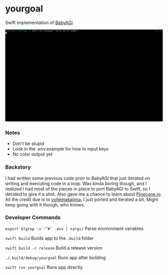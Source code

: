 # yourgoal

Swift implementation of [BabyAGI](https://github.com/yoheinakajima/babyagi)

![example output](yourgoal1.gif)

### Notes

* Don't be stupid
* Look in the .env.example for how to input keys
* No color output yet

### Backstory

I had written some previous code prior to BabyAGI that just iterated on writing and executing code in a loop. Was kinda boring though, and I realized I had most of the pieces in place to port BabyAGI to Swift, so I decided to give it a shot. Also gave me a chance to learn about [Pinecone.io](https://www.pinecone.io). All the credit due is to [yoheinakajima](https://github.com/yoheinakajima), I just ported and iterated a bit. Might keep going with it though, who knows.

### Developer Commands

`export $(grep -v '^#' .env | xargs)` Parse environment variables

`swift build` Builds app to the `.build` folder

`swift build -c release` Build a release version

`./.build/debug/yourgoal` Runs app after building

`swift run yourgoal` Runs app directly
